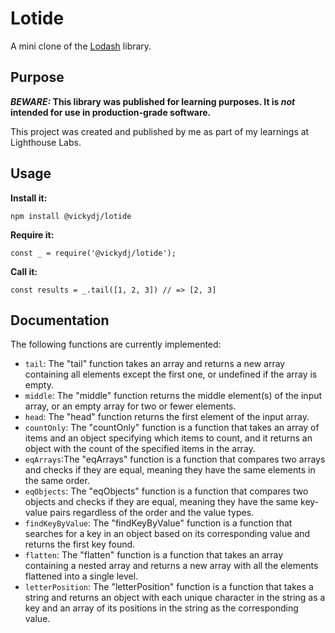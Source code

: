 # Lotide

A mini clone of the [Lodash](https://lodash.com) library.

## Purpose

**_BEWARE:_ This library was published for learning purposes. It is _not_ intended for use in production-grade software.**

This project was created and published by me as part of my learnings at Lighthouse Labs. 

## Usage

**Install it:**

`npm install @vickydj/lotide`

**Require it:**

`const _ = require('@vickydj/lotide');`

**Call it:**

`const results = _.tail([1, 2, 3]) // => [2, 3]`

## Documentation

The following functions are currently implemented:

* `tail`: The "tail" function takes an array and returns a new array containing all elements except the first one, or undefined if the array is empty.
* `middle`: The "middle" function returns the middle element(s) of the input array, or an empty array for two or fewer elements.
* `head`: The "head" function returns the first element of the input array.
* `countOnly`: The "countOnly" function is a function that takes an array of items and an object specifying which items to count, and it returns an object with the count of the specified items in the array.
* `eqArrays`:The "eqArrays" function is a function that compares two arrays and checks if they are equal, meaning they have the same elements in the same order.
* `eqObjects`: The "eqObjects" function is a function that compares two objects and checks if they are equal, meaning they have the same key-value pairs regardless of the order and the value types.
* `findKeyByValue`: The "findKeyByValue" function is a function that searches for a key in an object based on its corresponding value and returns the first key found.
* `flatten`: The "flatten" function is a function that takes an array containing a nested array and returns a new array with all the elements flattened into a single level.
* `letterPosition`: The "letterPosition" function  is a function that takes a string and returns an object with each unique character in the string as a key and an array of its positions in the string as the corresponding value.